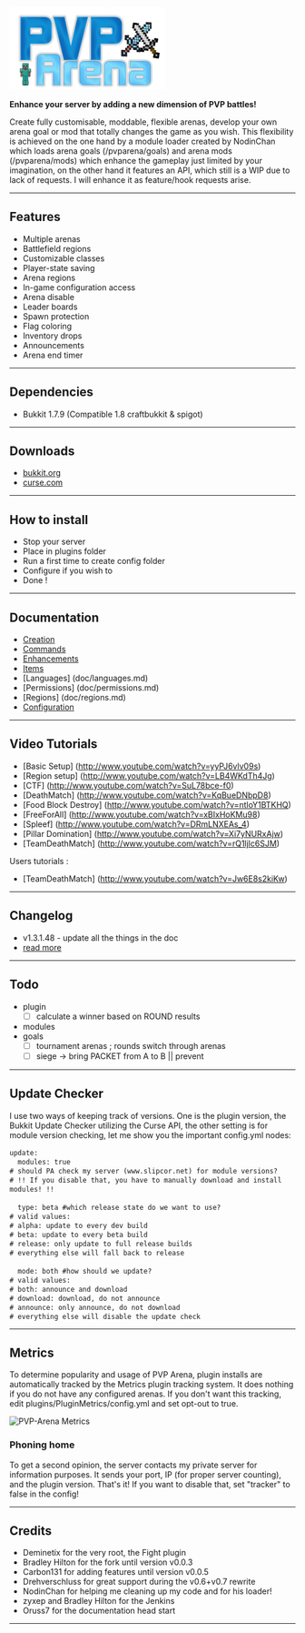 ![PVP-Arena](/doc/images/logo.png)


**Enhance your server by adding a new dimension of PVP battles!**

Create fully customisable, moddable, flexible arenas, develop your own arena goal or mod that totally changes the game as you wish. 
This flexibility is achieved on the one hand by a module loader created by NodinChan which loads arena goals (/pvparena/goals) and arena mods (/pvparena/mods) which enhance the gameplay just limited by your imagination, on the other hand it features an API, which still is a WIP due to lack of requests. I will enhance it as feature/hook requests arise.


***


## Features

- Multiple arenas
- Battlefield regions
- Customizable classes
- Player-state saving
- Arena regions
- In-game configuration access
- Arena disable
- Leader boards
- Spawn protection
- Flag coloring
- Inventory drops
- Announcements
- Arena end timer

***

## Dependencies

- Bukkit 1.7.9 (Compatible 1.8 craftbukkit & spigot)

***

## Downloads

- [bukkit.org](http://dev.bukkit.org/bukkit-plugins/pvparena/)
- [curse.com](https://www.spigotmc.org/resources/pvp-arena.16584/)

***

## How to install

- Stop your server
- Place in plugins folder
- Run a first time to create config folder
- Configure if you wish to
- Done !

***

## Documentation

- [Creation](doc/creation.md)
- [Commands](doc/commands.md)
- [Enhancements](doc/enhancements.md)
- [Items](doc/items.md)
- [Languages] (doc/languages.md)
- [Permissions] (doc/permissions.md)
- [Regions] (doc/regions.md)
- [Configuration](doc/configuration.md)

***

## Video Tutorials

- [Basic Setup] (http://www.youtube.com/watch?v=yyPJ6vlv09s)
- [Region setup] (http://www.youtube.com/watch?v=LB4WKdTh4Jg)
- [CTF] (http://www.youtube.com/watch?v=SuL78bce-f0)
- [DeathMatch] (http://www.youtube.com/watch?v=KqBueDNbpD8)
- [Food Block Destroy] (http://www.youtube.com/watch?v=ntloY1BTKHQ)
- [FreeForAll] (http://www.youtube.com/watch?v=xBIxHoKMu98)
- [Spleef] (http://www.youtube.com/watch?v=DRmLNXEAs_4)
- [Pillar Domination] (http://www.youtube.com/watch?v=Xi7yNURxAjw)
- [TeamDeathMatch] (http://www.youtube.com/watch?v=rQ1ljlc6SJM)

Users tutorials :

- [TeamDeathMatch] (http://www.youtube.com/watch?v=Jw6E8s2kiKw)

***

## Changelog

- v1.3.1.48 - update all the things in the doc
- [read more](doc/changelog.md)

***

## Todo

- plugin
  - [ ] calculate a winner based on ROUND results
- modules
- goals
  - [ ] tournament arenas ; rounds switch through arenas
  - [ ] siege -> bring PACKET from A to B || prevent

***

## Update Checker
I use two ways of keeping track of versions. One is the plugin version, the Bukkit Update Checker utilizing the Curse API, 
the other setting is for module version checking, let me show you the important config.yml nodes:

    update:
      modules: true
    # should PA check my server (www.slipcor.net) for module versions?
    # !! If you disable that, you have to manually download and install modules! !!

      type: beta #which release state do we want to use?
    # valid values:
    # alpha: update to every dev build
    # beta: update to every beta build
    # release: only update to full release builds
    # everything else will fall back to release

      mode: both #how should we update?
    # valid values:
    # both: announce and download
    # download: download, do not announce
    # announce: only announce, do not download
    # everything else will disable the update check

***

## Metrics

To determine popularity and usage of PVP Arena, plugin installs are automatically tracked by the Metrics plugin tracking system. 
It does nothing if you do not have any configured arenas. If you don't want this tracking, edit plugins/PluginMetrics/config.yml and set opt-out to true.

![PVP-Arena Metrics](http://i.mcstats.org/pvparena/Global+Statistics.borderless.png)

### Phoning home

To get a second opinion, the server contacts my private server for information purposes. It sends your port, IP (for proper server counting), and the plugin version. 
That's it! If you want to disable that, set "tracker" to false in the config!

***

## Credits

- Deminetix for the very root, the Fight plugin
- Bradley Hilton for the fork until version v0.0.3
- Carbon131 for adding features until version v0.0.5
- Drehverschluss for great support during the v0.6+v0.7 rewrite
- NodinChan for helping me cleaning up my code and for his loader!
- zyxep and Bradley Hilton for the Jenkins
- Oruss7 for the documentation head start

***
